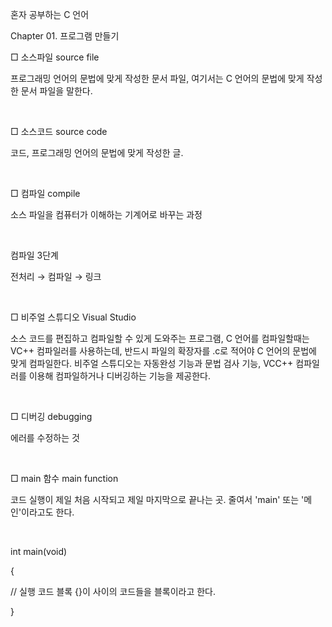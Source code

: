 혼자 공부하는 C 언어

Chapter 01. 프로그램 만들기

□ 소스파일 source file

프로그래밍 언어의 문법에 맞게 작성한 문서 파일, 여기서는 C 언어의 문법에 맞게 작성한 문서 파일을 말한다.

​

□ 소스코드 source code

코드, 프로그래밍 언어의 문법에 맞게 작성한 글.

​

□ 컴파일 compile

소스 파일을 컴퓨터가 이해하는 기계어로 바꾸는 과정

​

컴파일 3단계

전처리 → 컴파일 → 링크

​

□ 비주얼 스튜디오 Visual Studio

소스 코드를 편집하고 컴파일할 수 있게 도와주는 프로그램, C 언어를 컴파일할때는 VC++ 컴파일러를 사용하는데, 반드시 파일의 확장자를 .c로 적어야 C 언어의 문법에 맞게 컴파일한다. 비주얼 스튜디오는 자동완성 기능과 문법 검사 기능, VCC++ 컴파일러를 이용해 컴파일하거나 디버깅하는 기능을 제공한다.

​

□ 디버깅 debugging

에러를 수정하는 것

​

□ main 함수 main function

코드 실행이 제일 처음 시작되고 제일 마지막으로 끝나는 곳. 줄여서 'main' 또는 '메인'이라고도 한다.

​

int main(void)

{

   // 실행 코드 블록 {}이 사이의 코드들을 블록이라고 한다.

}